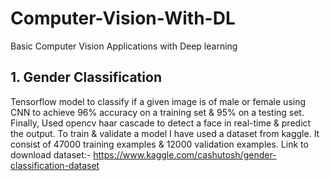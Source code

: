 # Computer-Vision-With-DL
Basic Computer Vision Applications with Deep learning

## 1. Gender Classification

Tensorflow model to classify if a given image is of male or female using CNN to achieve 96% accuracy on a training set & 95% on a testing set. Finally, Used opencv haar cascade to detect a face in real-time & predict the output. To train & validate a model I have used a dataset from kaggle. It consist of 47000 training examples & 12000 validation examples. Link to download dataset:- https://www.kaggle.com/cashutosh/gender-classification-dataset





